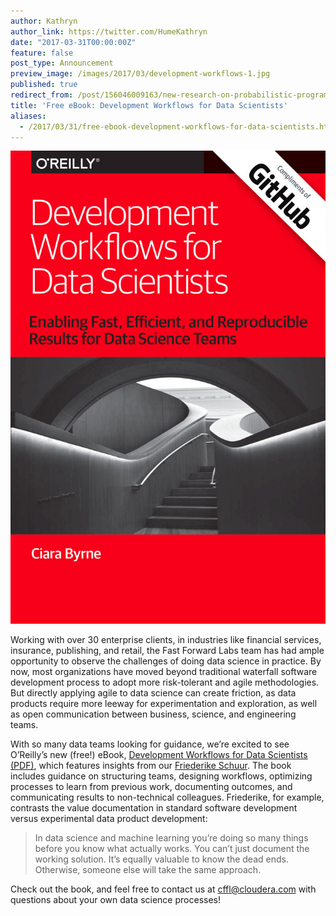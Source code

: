 ```yaml
---
author: Kathryn
author_link: https://twitter.com/HumeKathryn
date: "2017-03-31T00:00:00Z"
feature: false
post_type: Announcement
preview_image: /images/2017/03/development-workflows-1.jpg
published: true
redirect_from: /post/156046009163/new-research-on-probabilistic-programming
title: 'Free eBook: Development Workflows for Data Scientists'
aliases:
  - /2017/03/31/free-ebook-development-workflows-for-data-scientists.html
---
```


![Cover image from Development Workflows for Data Scientists eBook](/images/2017/03/development-workflows-1.jpg)

Working with over 30 enterprise clients, in industries like financial services, insurance, publishing, and retail, the Fast Forward Labs team has had ample opportunity to observe the challenges of doing data science in practice. By now, most organizations have moved beyond traditional waterfall software development process to adopt more risk-tolerant and agile methodologies. But directly applying agile to data science can create friction, as data products require more leeway for experimentation and exploration, as well as open communication between business, science, and engineering teams. 

With so many data teams looking for guidance, we’re excited to see O’Reilly’s new (free!) eBook, [Development Workflows for Data Scientists (PDF)](https://data-science.github.com/report.pdf), which features insights from our [Friederike Schuur](https://twitter.com/FSchueuer). The book includes guidance on structuring teams, designing workflows, optimizing processes to learn from previous work, documenting outcomes, and communicating results to non-technical colleagues. Friederike, for example, contrasts the value documentation in standard software development versus experimental data product development:

> In data science and machine learning you’re doing so many things before you know what actually works. You can’t just document the working solution. It’s equally valuable to know the dead ends. Otherwise, someone else will take the same approach.

Check out the book, and feel free to contact us at [cffl@cloudera.com](mailto:cffl@cloudera.com) with questions about your own data science processes!